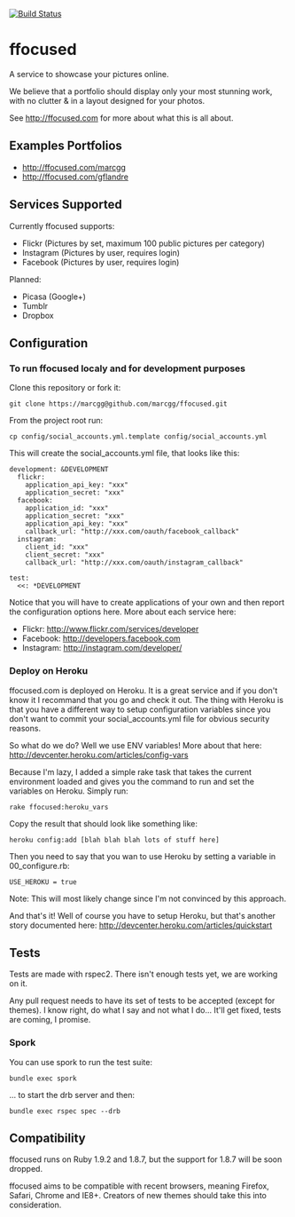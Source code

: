 [![Build Status](https://secure.travis-ci.org/marcgg/ffocused.png)](http://travis-ci.org/marcgg/ffocused)

# ffocused
A service to showcase your pictures online.

We believe that a portfolio should display only your most stunning work, 
with no clutter & in a layout designed for your photos.

See http://ffocused.com for more about what this is all about.

## Examples Portfolios

 - http://ffocused.com/marcgg
 - http://ffocused.com/gflandre

## Services Supported
Currently ffocused supports:

 - Flickr (Pictures by set, maximum 100 public pictures per category)
 - Instagram (Pictures by user, requires login)
 - Facebook (Pictures by user, requires login)

Planned:

 - Picasa (Google+)
 - Tumblr
 - Dropbox

## Configuration
### To run ffocused localy and for development purposes
Clone this repository or fork it:

    git clone https://marcgg@github.com/marcgg/ffocused.git

From the project root run:

    cp config/social_accounts.yml.template config/social_accounts.yml

This will create the social_accounts.yml file, that looks like this:

    development: &DEVELOPMENT
      flickr:
        application_api_key: "xxx"
        application_secret: "xxx"
      facebook:
        application_id: "xxx"
        application_secret: "xxx"
        application_api_key: "xxx"
        callback_url: "http://xxx.com/oauth/facebook_callback"
      instagram:
        client_id: "xxx"
        client_secret: "xxx"
        callback_url: "http://xxx.com/oauth/instagram_callback"

    test:
      <<: *DEVELOPMENT

Notice that you will have to create applications of your own and then
report the configuration options here. More about each service here:

 - Flickr: http://www.flickr.com/services/developer
 - Facebook: http://developers.facebook.com
 - Instagram: http://instagram.com/developer/

### Deploy on Heroku
ffocused.com is deployed on Heroku. It is a great service and if you
don't know it I recommand that you go and check it out. The thing with
Heroku is that you have a different way to setup configuration
variables since you don't want to commit your social_accounts.yml file
for obvious security reasons.

So what do we do? Well we use ENV variables! More about that here: http://devcenter.heroku.com/articles/config-vars

Because I'm lazy, I added a simple rake task that takes the current
environment loaded and gives you the command to run and set the
variables on Heroku. Simply run:

    rake ffocused:heroku_vars

Copy the result that should look like something like:

    heroku config:add [blah blah blah lots of stuff here]

Then you need to say that you wan to use Heroku by setting a variable in
00_configure.rb:

    USE_HEROKU = true

Note: This will most likely change since I'm not convinced by this
approach.

And that's it! Well of course you have to setup Heroku, but that's
another story documented here: http://devcenter.heroku.com/articles/quickstart

## Tests
Tests are made with rspec2. There isn't enough tests yet, we are working on it.

Any pull request needs to have its set of tests to be accepted (except
for themes). I know right, do what I say and not what I do... It'll get
fixed, tests are coming, I promise.

### Spork

You can use spork to run the test suite:

    bundle exec spork

... to start the drb server and then:

    bundle exec rspec spec --drb

## Compatibility
ffocused runs on Ruby 1.9.2 and 1.8.7, but the support for 1.8.7 will be
soon dropped.

ffocused aims to be compatible with recent browsers, meaning Firefox,
Safari, Chrome and IE8+. Creators of new themes should take this into consideration.
